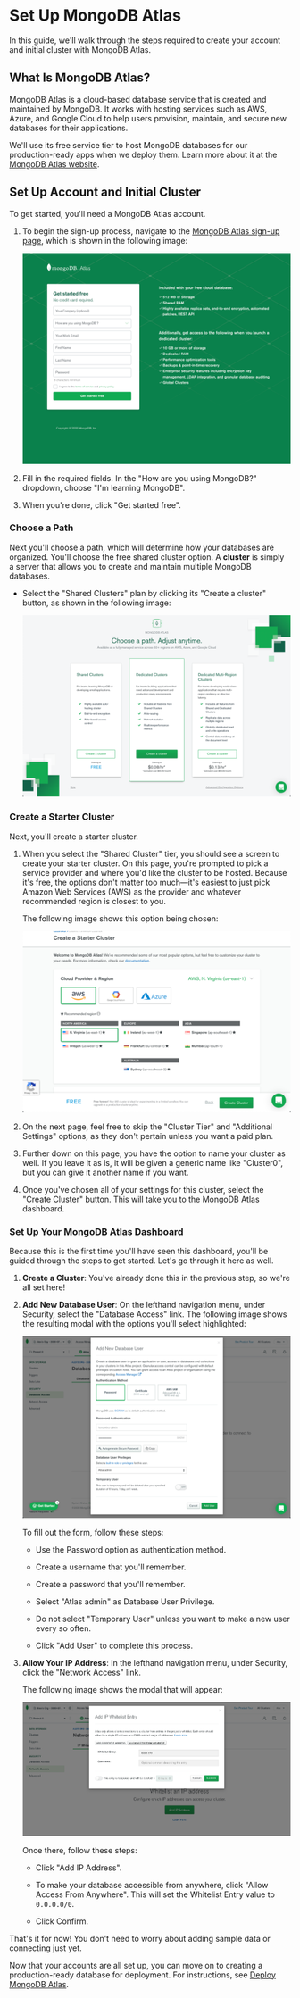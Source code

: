 # Set Up MongoDB Atlas

In this guide, we'll walk through the steps required to create your account and initial cluster with MongoDB Atlas.

## What Is MongoDB Atlas?

MongoDB Atlas is a cloud-based database service that is created and maintained by MongoDB. It works with hosting services such as AWS, Azure, and Google Cloud to help users provision, maintain, and secure new databases for their applications.

We'll use its free service tier to host MongoDB databases for our production-ready apps when we deploy them. Learn more about it at the [MongoDB Atlas website](https://www.mongodb.com/cloud/atlas).

## Set Up Account and Initial Cluster

To get started, you'll need a MongoDB Atlas account.

1. To begin the sign-up process, navigate to the [MongoDB Atlas sign-up page](https://www.mongodb.com/cloud/atlas/signup), which is shown in the following image:

   ![The MongoDB Atlas sign up page shows us a form to create an account.](./assets/images-atlas/100-mongodb-signup.png)

2. Fill in the required fields. In the "How are you using MongoDB?" dropdown, choose "I'm learning MongoDB". 

3. When you're done, click "Get started free".

### Choose a Path

Next you'll choose a path, which will determine how your databases are organized. You'll choose the free shared cluster option. A **cluster** is simply a server that allows you to create and maintain multiple MongoDB databases.

- Select the "Shared Clusters" plan by clicking its "Create a cluster" button, as shown in the following image: 

    ![The MongoDB Atlas path options show three different priced tiers.](./assets/images-atlas/200-cluster-pick.png)

### Create a Starter Cluster

Next, you'll create a starter cluster.

1. When you select the "Shared Cluster" tier, you should see a screen to create your starter cluster. On this page, you're prompted to pick a service provider and where you'd like the cluster to be hosted. Because it's free, the options don't matter too much&mdash;it's easiest to just pick Amazon Web Services (AWS) as the provider and whatever recommended region is closest to you. 

     The following image shows this option being chosen:

   ![MongoDB Atlas displays options for creating your start cluster.](./assets/images-atlas/300-cluster-provider.png)

2. On the next page, feel free to skip the "Cluster Tier" and "Additional Settings" options, as they don't pertain unless you want a paid plan.

3. Further down on this page, you have the option to name your cluster as well. If you leave it as is, it will be given a generic name like "Cluster0", but you can give it another name if you want.

4. Once you've chosen all of your settings for this cluster, select the "Create Cluster" button. This will take you to the MongoDB Atlas dashboard.

### Set Up Your MongoDB Atlas Dashboard

Because this is the first time you'll have seen this dashboard, you'll be guided through the steps to get started. Let's go through it here as well.

1. **Create a Cluster**: You've already done this in the previous step, so we're all set here!

2. **Add New Database User**: On the lefthand navigation menu, under Security, select the "Database Access" link. The following image shows the resulting modal with the options you'll select highlighted: 

   ![The add user form allows us to create a new user with varying access to our databases.](./assets/images-atlas/400-add-user.png)

    To fill out the form, follow these steps:

   * Use the Password option as authentication method.
  
   * Create a username that you'll remember.
  
   * Create a password that you'll remember.

   * Select "Atlas admin" as Database User Privilege.

   * Do not select "Temporary User" unless you want to make a new user every so often.
  
   * Click "Add User" to complete this process.

4. **Allow Your IP Address**: In the lefthand navigation menu, under Security, click the "Network Access" link. 

     The following image shows the modal that will appear:

    ![The modal for allowing IP addresses provides a form to enter your IP address.](./assets/images-atlas/500-network-access.png)
       
    Once there, follow these steps:

    -  Click "Add IP Address". 

    - To make your database accessible from anywhere, click "Allow Access From Anywhere". This will set the Whitelist Entry value to `0.0.0.0/0`.

    - Click Confirm.

That's it for now! You don't need to worry about adding sample data or connecting just yet. 

Now that your accounts are all set up, you can move on to creating a production-ready database for deployment. For instructions, see [Deploy MongoDB Atlas](./MongoAtlas-Deploy.md).

